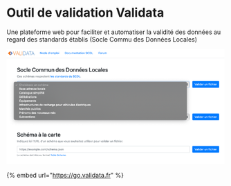 # Outil de validation Validata

Une plateforme web pour faciliter et automatiser la validité des données au regard des standards établis \(Socle Commu des Données Locales\)

![](../../.gitbook/assets/image%20%289%29.png)

{% embed url="https://go.validata.fr" %}



